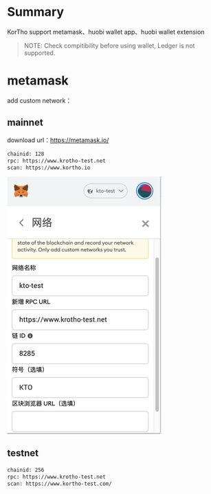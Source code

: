 # Summary

KorTho support metamask、huobi wallet app、huobi wallet extension

> NOTE: Check compitibility before using wallet, Ledger is not supported.

# metamask

add custom network：

## mainnet

download url：https://metamask.io/

```
chainid: 128
rpc: https://www.krotho-test.net
scan: https://www.kortho.io
```

![metamask](../images/metamask2.png)

## testnet

```
chainid: 256
rpc: https://www.krotho-test.net
scan: https://www.kortho-test.com/
```
